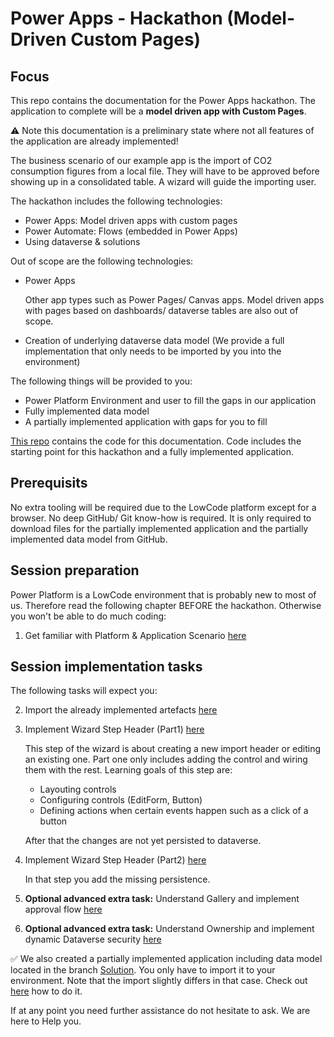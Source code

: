 # Power Apps - Hackathon (Model-Driven Custom Pages)

## Focus

This repo contains the documentation for the Power Apps hackathon. The application to complete will be a **model driven app with Custom Pages**.

:warning: Note this documentation is a preliminary state where not all features of the application are already implemented!

The business scenario of our example app is the import of CO2 consumption figures from a local file. They will have to be approved before showing up in a consolidated table. A wizard will guide the importing user.

The hackathon includes the following technologies:
* Power Apps: Model driven apps with custom pages
* Power Automate: Flows (embedded in Power Apps)
* Using dataverse & solutions

Out of scope are the following technologies:
* Power Apps

  Other app types such as Power Pages/ Canvas apps. Model driven apps with pages based on dashboards/ dataverse tables are also out of scope.
  
* Creation of underlying dataverse data model (We provide a full implementation that only needs to be imported by you into the environment)

The following things will be provided to you:

* Power Platform Environment and user to fill the gaps in our application
* Fully implemented data model
* A partially implemented application with gaps for you to fill

[This repo](https://github.com/DevOps-Gilde/Hackathon_PP_ModelDrivenApp_CstPages_Code) contains the code for this documentation. Code includes the starting point for this hackathon and a fully implemented application.

## Prerequisits

No extra tooling will be required due to the LowCode platform except for a browser. No deep GitHub/ Git know-how is required. It is only required to download files for the partially implemented application and the partially implemented data model from GitHub.

## Session preparation

Power Platform is a LowCode environment that is probably new to most of us. Therefore read the following chapter BEFORE the hackathon. Otherwise you won't be able to do much coding:

1. Get familiar with Platform & Application Scenario [here](/01_PrimerPPAppScenario.md)<br>

## Session implementation tasks

The following tasks will expect you:

2. Import the already implemented artefacts [here](/02_ImportImplementedArtefacts.md)<br>

3. Implement Wizard Step Header (Part1) [here](/03_ImplementWizardStep1Part1.md)

   This step of the wizard is about creating a new import header or editing an existing one. Part one only includes adding the control and wiring them with the rest. Learning goals of this step are:

   * Layouting controls
   * Configuring controls (EditForm, Button)
   * Defining actions when certain events happen such as a click of a button

   After that the changes are not yet persisted to dataverse.

4. Implement Wizard Step Header (Part2) [here](/04_ImplementWizardStep1Part2.md)
   
   In that step you add the missing persistence.

5. **Optional advanced extra task:** Understand Gallery and implement approval flow [here](/05_AdjustApprovalList.md)

6. **Optional advanced extra task:** Understand Ownership and implement dynamic Dataverse security [here](/06_DynamicRowLevelSecurity.md)

:white_check_mark: We also created a partially implemented application including data model located in the branch [Solution](https://github.com/DevOps-Gilde/Hackathon_PP_ModelDrivenApp_CstPages_Doc/tree/Solution). You only have to import it to your environment. Note that the import slightly differs in that case. Check out [here](/02_ImportImplementedArtefacts.md) how to do it.

If at any point you need further assistance do not hesitate to ask. We are here to Help you.
